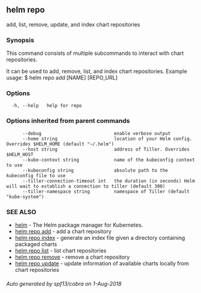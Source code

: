 ## helm repo

add, list, remove, update, and index chart repositories

### Synopsis


This command consists of multiple subcommands to interact with chart repositories.

It can be used to add, remove, list, and index chart repositories.
Example usage:
    $ helm repo add [NAME] [REPO_URL]


### Options

```
  -h, --help   help for repo
```

### Options inherited from parent commands

```
      --debug                           enable verbose output
      --home string                     location of your Helm config. Overrides $HELM_HOME (default "~/.helm")
      --host string                     address of Tiller. Overrides $HELM_HOST
      --kube-context string             name of the kubeconfig context to use
      --kubeconfig string               absolute path to the kubeconfig file to use
      --tiller-connection-timeout int   the duration (in seconds) Helm will wait to establish a connection to tiller (default 300)
      --tiller-namespace string         namespace of Tiller (default "kube-system")
```

### SEE ALSO

* [helm](helm.html)	 - The Helm package manager for Kubernetes.
* [helm repo add](helm_repo_add.html)	 - add a chart repository
* [helm repo index](helm_repo_index.html)	 - generate an index file given a directory containing packaged charts
* [helm repo list](helm_repo_list.html)	 - list chart repositories
* [helm repo remove](helm_repo_remove.html)	 - remove a chart repository
* [helm repo update](helm_repo_update.html)	 - update information of available charts locally from chart repositories

###### Auto generated by spf13/cobra on 1-Aug-2018

